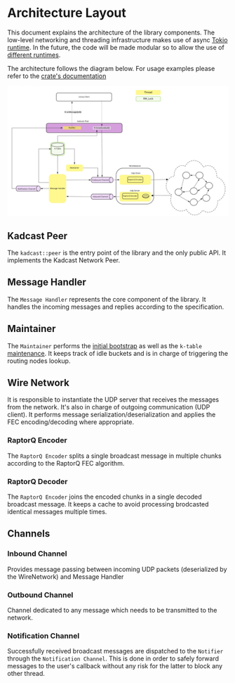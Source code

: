 # Architecture Layout

This document explains the architecture of the library components. The low-level networking and threading infrastructure makes use of async [Tokio runtime](https://docs.rs/tokio). In the future, the code will be made modular so to allow the use of [different runtimes](https://rust-lang.github.io/async-book/08_ecosystem/00_chapter.html).

The architecture follows the diagram below. For usage examples please refer to the [crate's documentation](https://crates.io/crates/kadcast)

![architecture](architecture.jpg)

## Kadcast Peer
The `kadcast::peer` is the entry point of the library and the only public API. It implements the Kadcast Network Peer.

## Message Handler
The `Message Handler` represents the core component of the library. It handles the incoming messages and replies according to the specification.

## Maintainer
The `Maintainer` performs the [initial bootstrap](../bootstrapping) as well as the `k-table` [maintenance](../periodic-network-manteinance).
It keeps track of idle buckets and is in charge of triggering the routing nodes lookup.

## Wire Network
It is responsible to instantiate the UDP server that receives the messages from the network. It's also in charge of outgoing communication (UDP client).
It performs message serialization/deserialization and applies the FEC encoding/decoding where appropriate.

### RaptorQ Encoder
The `RaptorQ Encoder` splits a single broadcast message in multiple chunks according to the RaptorQ FEC algorithm.

### RaptorQ Decoder
The `RaptorQ Encoder` joins the encoded chunks in a single decoded broadcast message. It keeps a cache to avoid processing brodcasted identical messages multiple times.

## Channels
### Inbound Channel
Provides message passing between incoming UDP packets (deserialized by the WireNetwork) and Message Handler
### Outbound Channel
Channel dedicated to any message which needs to be transmitted to the network.
### Notification Channel
Successfully received broadcast messages are dispatched to the `Notifier` through the `Notification Channel`. This is done in order to safely forward messages to the user's callback without any risk for the latter to block any other thread.
